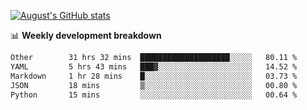 
[![August's GitHub stats](https://github-readme-stats.vercel.app/api?username=zou-weidong&show_icons=true&theme=radical)](https://github.com/zou-weidong)


📊 **Weekly development breakdown**
<!--START_SECTION:waka-->

```txt
Other        31 hrs 32 mins  ████████████████████░░░░░   80.11 %
YAML         5 hrs 43 mins   ███▓░░░░░░░░░░░░░░░░░░░░░   14.52 %
Markdown     1 hr 28 mins    █░░░░░░░░░░░░░░░░░░░░░░░░   03.73 %
JSON         18 mins         ▒░░░░░░░░░░░░░░░░░░░░░░░░   00.80 %
Python       15 mins         ░░░░░░░░░░░░░░░░░░░░░░░░░   00.64 %
```

<!--END_SECTION:waka-->
